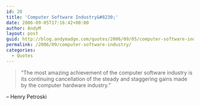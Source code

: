 ```yaml
---
id: 20
title: 'Computer Software Industry&#8230;'
date: 2006-09-05T17:16:42+00:00
author: AndyM
layout: post
guid: http://blog.andymadge.com/quotes/2006/09/05/computer-software-industry/
permalink: /2006/09/computer-software-industry/
categories:
  - Quotes
---
```

> &#8220;The most amazing achievement of the computer software industry is its continuing cancellation of the steady and staggering gains made by the computer hardware industry.&#8221;

&#8211; Henry Petroski
